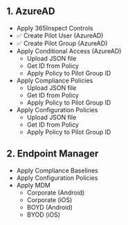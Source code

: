 ## 1. AzureAD
* Apply 365Inspect Controls
* :white_check_mark: Create Pilot User (AzureAD)
* :white_check_mark: Create Pilot Group (AzureAD)
* Apply Conditional Access (AzureAD)
  * Upload JSON file
  * Get ID from Policy
  * Apply Policy to Pilot Group ID
* Apply Compliance Policies
  * Upload JSON file
  * Get ID from Policy
  * Apply Policy to Pilot Group ID
* Apply Configuration Policies
  * Upload JSON file
  * Get ID from Policy
  * Apply Policy to Pilot Group ID

## 2. Endpoint Manager
* Apply Compliance Baselines
* Apply Configuration Policies
* Apply MDM
  * Corporate (Android)
  * Corporate (iOS)
  * BOYD (Android)
  * BYOD (iOS)

